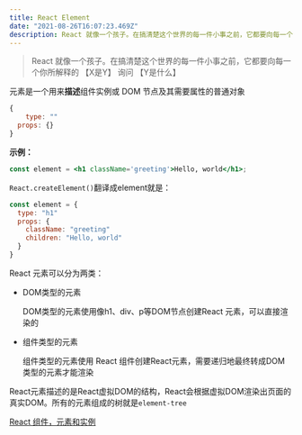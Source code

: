 ```yaml
---
title: React Element
date: "2021-08-26T16:07:23.469Z"
description: React 就像一个孩子。在搞清楚这个世界的每一件小事之前，它都要向每一个你所解释的 【X是Y】 询问 【Y是什么】
---
```


> React 就像一个孩子。在搞清楚这个世界的每一件小事之前，它都要向每一个你所解释的 【X是Y】 询问 【Y是什么】

元素是一个用来**描述**组件实例或 DOM 节点及其需要属性的普通对象

```javascript
{
	type: ""
  props: {}
}
```

**示例：**

```jsx
const element = <h1 className='greeting'>Hello, world</h1>;
```

`React.createElement()`翻译成element就是：

```javascript
const element = {
  type: "h1"
  props: {
    className: "greeting"
    children: "Hello, world"
  }
}
```

React 元素可以分为两类：

- DOM类型的元素

  DOM类型的元素使用像h1、div、p等DOM节点创建React 元素，可以直接渲染的

- 组件类型的元素

  组件类型的元素使用 React 组件创建React元素，需要递归地最终转成DOM类型的元素才能渲染

React元素描述的是React虚拟DOM的结构，React会根据虚拟DOM渲染出页面的真实DOM。所有的元素组成的树就是`element-tree`



[React 组件，元素和实例](https://zh-hans.reactjs.org/blog/2015/12/18/react-components-elements-and-instances.html)


